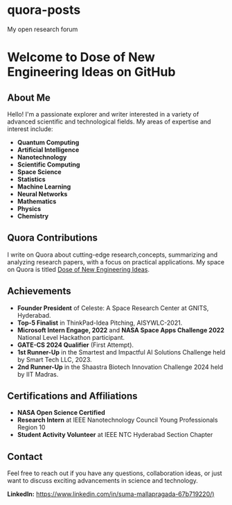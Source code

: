 # quora-posts
My open research forum
# Welcome to Dose of New Engineering Ideas on GitHub

## About Me
Hello! I'm a passionate explorer and writer interested in a variety of advanced scientific and technological fields. My areas of expertise and interest include:
- **Quantum Computing**
- **Artificial Intelligence**
- **Nanotechnology**
- **Scientific Computing**
- **Space Science**
- **Statistics**
- **Machine Learning**
- **Neural Networks**
- **Mathematics**
- **Physics**
- **Chemistry**

## Quora Contributions
I write on Quora about cutting-edge research,concepts, summarizing and analyzing research papers, with a focus on practical applications. My space on Quora is titled [Dose of New Engineering Ideas](https://www.quora.com/space/Dose-of-new-Engineering-Ideas).

## Achievements
- **Founder President** of Celeste: A Space Research Center at GNITS, Hyderabad.
- **Top-5 Finalist** in ThinkPad-Idea Pitching, AISYWLC-2021.
- **Microsoft Intern Engage, 2022** and **NASA Space Apps Challenge 2022** National Level Hackathon participant.
- **GATE-CS 2024 Qualifier** (First Attempt).
- **1st Runner-Up** in the Smartest and Impactful AI Solutions Challenge held by Smart Tech LLC, 2023.
- **2nd Runner-Up** in the Shaastra Biotech Innovation Challenge 2024 held by IIT Madras.


## Certifications and Affiliations
- **NASA Open Science Certified**
- **Research Intern** at IEEE Nanotechnology Council Young Professionals Region 10
- **Student Activity Volunteer** at IEEE NTC Hyderabad Section Chapter

## Contact
Feel free to reach out if you have any questions, collaboration ideas, or just want to discuss exciting advancements in science and technology.

**LinkedIn:** [https://www.linkedin.com/in/suma-mallapragada-67b719220/)](https://www.linkedin.com/in/suma-mallapragada-67b719220/)
